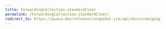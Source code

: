 ```yaml
---
title: ForwardingCollection.standardClear
permalink: /ForwardingCollection.standardClear/
redirect_to: https://guava.dev/releases/snapshot-jre/api/docs/com/google/common/collect/ForwardingCollection.html#standardClear--
---
```

